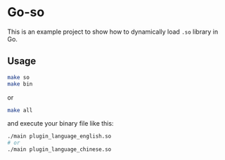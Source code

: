 # Go-so

This is an example project to show how to dynamically load `.so` library in Go.

## Usage

```bash
make so
make bin
```

or

```bash
make all
```

and execute your binary file like this:

```bash
./main plugin_language_english.so
# or
./main plugin_language_chinese.so
```
